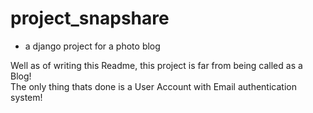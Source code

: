 # project_snapshare

- a django project for a photo blog  

Well as of writing this Readme, this project is far from being called as a Blog!  
The only thing thats done is a User Account with Email authentication system!  
